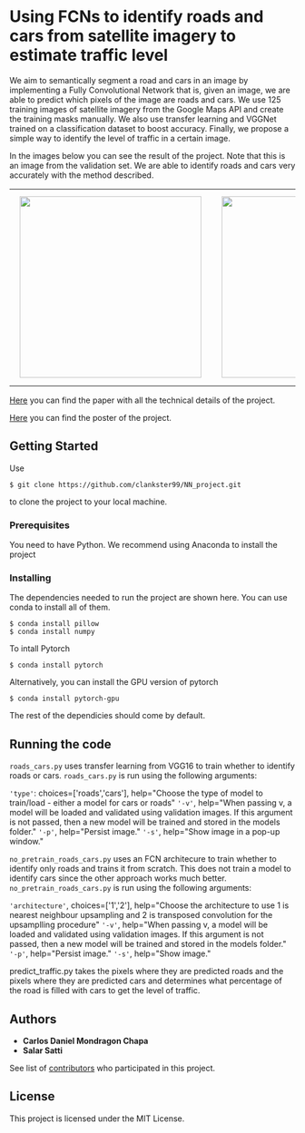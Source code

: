 # Using FCNs to identify roads and cars from satellite imagery to estimate traffic level

We aim to semantically segment a road and cars in an image by implementing a Fully Convolutional Network that is, given an image, we are able to predict which pixels of the image are roads and cars. We use 125 training images of satellite imagery from the Google Maps API and create the training masks manually. We also use transfer learning and VGGNet trained on a classification dataset to boost accuracy. Finally, we propose a simple way to identify the level of traffic in a certain image.

In the images below you can see the result of the project. Note that this is an image from the validation set. We are able to identify roads and cars very accurately with the method described.

<center>
  <table style="border: none;">
    <tr>
      <td>
        <img src="https://raw.githubusercontent.com/clankster99/NN_project/master/example.png" width="320" height="320" align="middle" style="margin:10px">
      </td>
      <td>
        <img src="https://raw.githubusercontent.com/clankster99/NN_project/master/example_result.png" width="320" height="320" align="middle" style="margin:10px">
      </td>
    </tr>
  </table>
</center>

[Here](https://github.com/clankster99/NN_project/blob/master/project_paper.pdf) you can find the paper with all the technical details of the project.

[Here](https://github.com/clankster99/NN_project/blob/master/project_poster.pdf) you can find the poster of the project.

## Getting Started

Use
```
$ git clone https://github.com/clankster99/NN_project.git
```
to clone the project to your local machine.

### Prerequisites

You need to have Python. We recommend using Anaconda to install the project

### Installing

The dependencies needed to run the project are shown here. You can use conda to install all of them.
```
$ conda install pillow
$ conda install numpy
```
To intall Pytorch
```
$ conda install pytorch
```
Alternatively, you can install the GPU version of pytorch
```
$ conda install pytorch-gpu
```
The rest of the dependicies should come by default.

## Running the code

`roads_cars.py` uses transfer learning from VGG16 to train whether to identify roads or cars. `roads_cars.py` is run using the following arguments:

`'type'`: choices=['roads','cars'], help="Choose the type of model to train/load - either a model for cars or roads"
`'-v'`, help="When passing v, a model will be loaded and validated using validation images. If this argument is not passed, then a new model will be trained and stored in the models folder."
`'-p'`, help="Persist image."
`'-s'`, help="Show image in a pop-up window."

`no_pretrain_roads_cars.py` uses an FCN architecure to train whether to identify only roads and trains it from scratch. This does not train a model to identify cars since the other approach works much better. `no_pretrain_roads_cars.py` is run using the following arguments:

`'architecture'`, choices=['1','2'], help="Choose the architecture to use 1 is nearest neighbour upsampling and 2 is transposed convolution for the upsamplling procedure"
`'-v'`, help="When passing v, a model will be loaded and validated using validation images. If this argument is not passed, then a new model will be trained and stored in the models folder."
`'-p'`, help="Persist image."
`'-s'`, help="Show image."

predict_traffic.py takes the pixels where they are predicted roads and the pixels where they are predicted cars and determines what percentage of the road is filled with cars to get the level of traffic.

## Authors

* **Carlos Daniel Mondragon Chapa**
* **Salar Satti**

See list of [contributors](https://github.com/clankster99/NN_project/graphs/contributors) who participated in this project.

## License

This project is licensed under the MIT License.
